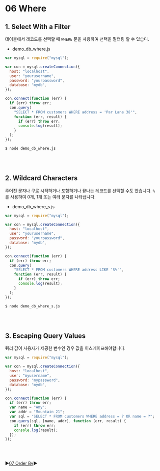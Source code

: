 # 06 Where

## 1. Select With a Filter

테이블에서 레코드를 선택할 때 `WHERE` 문을 사용하여 선택을 필터링 할 수 있습다.

- demo_db_where.js

```javascript
var mysql = require("mysql");

var con = mysql.createConnection({
  host: "localhost",
  user: "yourusername",
  password: "yourpassword",
  database: "mydb",
});

con.connect(function (err) {
  if (err) throw err;
  con.query(
    "SELECT * FROM customers WHERE address = 'Par Lane 38'",
    function (err, result) {
      if (err) throw err;
      console.log(result);
    }
  );
});
```

```
$ node demo_db_where.js
```

<br />
<br />

## 2. Wildcard Characters

주어진 문자나 구로 시작하거나 포함하거나 끝나는 레코드를 선택할 수도 있습니다.
`%` 를 사용하여 0개, 1개 또는 여러 문자를 나타냅니다.

- demo_db_where_s.js

```javascript
var mysql = require("mysql");

var con = mysql.createConnection({
  host: "localhost",
  user: "yourusername",
  password: "yourpassword",
  database: "mydb",
});

con.connect(function (err) {
  if (err) throw err;
  con.query(
    "SELECT * FROM customers WHERE address LIKE 'S%'",
    function (err, result) {
      if (err) throw err;
      console.log(result);
    }
  );
});
```

```
$ node demo_db_where_s.js
```

<br />
<br />

## 3. Escaping Query Values

쿼리 값이 사용자가 제공한 변수인 경우 값을 이스케이프해야합니다.

```javascript
var mysql = require("mysql");

var con = mysql.createConnection({
  host: "localhost",
  user: "myusername",
  password: "mypassword",
  database: "mydb",
});

con.connect(function (err) {
  if (err) throw err;
  var name = "Amy";
  var addr = "Mountain 21";
  var sql = "SELECT * FROM customers WHERE address = ? OR name = ?";
  con.query(sql, [name, addr], function (err, result) {
    if (err) throw err;
    console.log(result);
  });
});
```

<br />
<br />

:arrow_forward:[07 Order By](./07%20Order%20By.md):arrow_forward:
